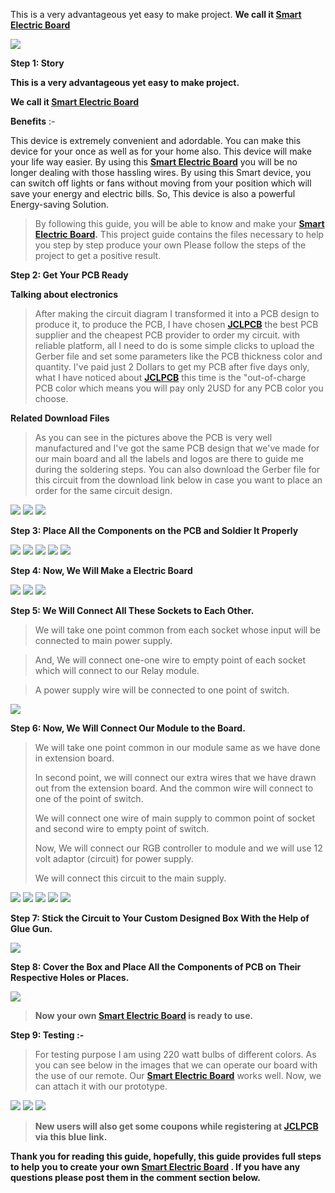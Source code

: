 
>
 This is a very advantageous yet easy to make project. 
**We call it [Smart Electric Board](https://youtu.be/UMglz8Q4pKw)[](https://youtu.be/UMglz8Q4pKw)**


![](vertopal_536738a0cd2649dcaa141de91aea1d0a/media/image3.png)

 **Step 1: Story**

 **This is a very advantageous yet easy to make project.**

**We call it [Smart Electric Board](https://youtu.be/UMglz8Q4pKw)[](https://youtu.be/UMglz8Q4pKw)**



**Benefits** :-

This device is extremely convenient and adordable. You can make this device for your once as well as for your home also. This device will make your life way easier. By using this **[Smart Electric Board](https://youtu.be/UMglz8Q4pKw)[](https://youtu.be/UMglz8Q4pKw)** you will be no longer dealing with those hassling wires. By using this Smart device, you can switch off lights or fans without moving from your position which will save your energy and electric bills. So, This device is also a powerful Energy-saving Solution.

> By following this guide, you will be able to know and make your **[Smart Electric Board](https://youtu.be/UMglz8Q4pKw)[](https://youtu.be/UMglz8Q4pKw).**
> This project guide contains the files necessary to help you step by step produce your own Please follow the steps of the project to get a positive result.
>
 **Step 2: Get Your PCB Ready**

**Talking about electronics**



> After making the circuit diagram I transformed it into a PCB design to produce it, to produce the PCB, I have chosen **[JCLPCB](https://jlcpcb.com/IYB)[](https://jlcpcb.com/IYB)** the best PCB supplier and the cheapest PCB provider to order my circuit. with reliable platform, all I need to do is some simple clicks to upload
> the Gerber file and set some parameters like the PCB thickness color
> and quantity. I've paid just 2 Dollars to get my PCB after five days
> only, what I have noticed about **[JCLPCB](https://jlcpcb.com/IYB)[](https://jlcpcb.com/IYB)** this time is the \"out-of-charge PCB
> color which means you will pay only 2USD for any PCB color you choose.

**Related Download Files**
>As you can see in the pictures above the PCB is very well manufactured
and I've got the same PCB design that we've made for our main board and
all the labels and logos are there to guide me during the soldering
steps. You can also download the Gerber file for this circuit from the
download link below in case you want to place an order for the same
circuit design.

![](vertopal_536738a0cd2649dcaa141de91aea1d0a/media/image7.png)
![](vertopal_536738a0cd2649dcaa141de91aea1d0a/media/image8.png)
![](vertopal_536738a0cd2649dcaa141de91aea1d0a/media/image9.png)

**Step 3: Place All the Components on the PCB and Soldier It Properly**

![](vertopal_536738a0cd2649dcaa141de91aea1d0a/media/image10.png)
![](vertopal_536738a0cd2649dcaa141de91aea1d0a/media/image11.png)
![](vertopal_536738a0cd2649dcaa141de91aea1d0a/media/image12.png)
![](vertopal_536738a0cd2649dcaa141de91aea1d0a/media/image13.png)
![](vertopal_536738a0cd2649dcaa141de91aea1d0a/media/image14.png)

**Step 4: Now, We Will Make a Electric Board**

![](vertopal_536738a0cd2649dcaa141de91aea1d0a/media/image15.png)
![](vertopal_536738a0cd2649dcaa141de91aea1d0a/media/image16.png)
![](vertopal_536738a0cd2649dcaa141de91aea1d0a/media/image17.png)

**Step 5: We Will Connect All These Sockets to Each Other.**



>We will take one point common from each socket whose input will be connected to main power supply.

>And, We will connect one-one wire to empty point of each socket which will connect to our Relay module.

>A power supply wire will be connected to one point of switch.

![](vertopal_536738a0cd2649dcaa141de91aea1d0a/media/image19.png)

**Step 6: Now, We Will Connect Our Module to the Board.**


> We will take one point common in our module same as we have done in
> extension board.
>
> In second point, we will connect our extra wires that we have drawn
> out from the extension board. And the common wire will connect to one
> of the point of switch.
>
> We will connect one wire of main supply to common point of socket and
> second wire to empty point of switch.
>
> Now, We will connect our RGB controller to module and we will use 12
> volt adaptor (circuit) for power supply.
>
> We will connect this circuit to the main supply.



![](vertopal_536738a0cd2649dcaa141de91aea1d0a/media/image23.png)
![](vertopal_536738a0cd2649dcaa141de91aea1d0a/media/image24.png)
![](vertopal_536738a0cd2649dcaa141de91aea1d0a/media/image25.png)
![](vertopal_536738a0cd2649dcaa141de91aea1d0a/media/image26.png)
![](vertopal_536738a0cd2649dcaa141de91aea1d0a/media/image27.png)

**Step 7: Stick the Circuit to Your Custom Designed Box With the Help of
Glue Gun.**

![](vertopal_536738a0cd2649dcaa141de91aea1d0a/media/image28.png)





**Step 8: Cover the Box and Place All the Components of PCB on Their Respective Holes or Places.**

![](vertopal_536738a0cd2649dcaa141de91aea1d0a/media/image29.png)
> **Now your own [Smart Electric Board](https://youtu.be/UMglz8Q4pKw)[](https://youtu.be/UMglz8Q4pKw) is ready to use.**

**Step 9: Testing :-**

> For testing purpose I am using 220 watt bulbs of different colors. As
> you can see below in the images that we can operate our board with the
> use of our remote. Our **[Smart Electric Board](https://youtu.be/UMglz8Q4pKw)[](https://youtu.be/UMglz8Q4pKw)** works well. Now, we can attach it with our
> prototype.

![](vertopal_536738a0cd2649dcaa141de91aea1d0a/media/image31.png)
![](vertopal_536738a0cd2649dcaa141de91aea1d0a/media/image32.png)
![](vertopal_536738a0cd2649dcaa141de91aea1d0a/media/image33.png)

> **New users will also get some coupons while registering at [JCLPCB](https://jlcpcb.com/IYB)[](https://jlcpcb.com/IYB) via this blue link.**

**Thank you for reading this guide, hopefully, this guide provides full steps to help you to create your own **[Smart Electric Board](https://youtu.be/UMglz8Q4pKw)[](https://youtu.be/UMglz8Q4pKw)** . If you have any questions please post them in the comment section below.**
